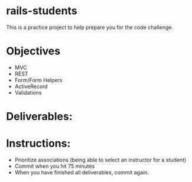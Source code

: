 # rails-students

This is a practice project to help prepare you for the code challenge.

# Objectives
+ MVC
+ REST
+ Form/Form Helpers
+ ActiveRecord
+ Validations

# Deliverables:

<!-- * The ability to create, read, update and delete **Instructor** -->
<!-- * Instructor will have a name -->
<!-- * The ability to create, read, update and delete **Student** -->
<!-- * Student will have name, major and age -->
<!-- * The ability to select one instructor for a student (an instructor can have any number of students). When you create a new student or update an existing student. -->
<!-- * Make sure instructor and student is not created without the names. -->
<!-- * Make sure student's age is greater than 18 years. -->

# Instructions:
<!-- * Fork this repository
* Time yourself while working on the deliverables -->
* Prioritize associations (being able to select an instructor for a student)
* Commit when you hit 75 minutes
* When you have finished all deliverables, commit again.
<!-- * Slack us if you get stuck anywhere for more than 15 minutes. -->
